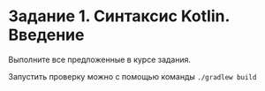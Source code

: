 # Задание 1. Синтаксис Kotlin. Введение

Выполните все предложенные в курсе задания.

Запустить проверку можно с помощью команды `./gradlew build`
